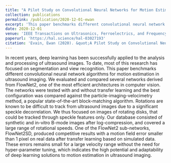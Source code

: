 ```yaml
---
title: "A Pilot Study on Convolutional Neural Networks for Motion Estimation From Ultrasound Images"
collection: publications
permalink: /publication/2020-12-01-ewan
excerpt: 'This paper benchmarks different convolutional neural network algorithms for motion estimation in ultrasound imaging. We evaluated and compared several networks derived from FlowNet2, one of the most efficient architectures in computer vision..'
date: 2020-12-01
venue: 'IEEE Transactions on Ultrasonics, Ferroelectrics, and Frequency Control'
paperurl: 'https://hal.science/hal-03027193'
citation: 'Evain, Ewan (2020). &quot;A Pilot Study on Convolutional Neural Networks for Motion Estimation From Ultrasound Images.&quot; <i>IEEE Transactions on Ultrasonics, Ferroelectrics, and Frequency Control</i>. 67(12).'
---
```

In recent years, deep learning has been successfully applied to the analysis and processing of ultrasound images. To date, most of this research has focused on segmentation and view recognition. This paper benchmarks different convolutional neural network algorithms for motion estimation in ultrasound imaging. We evaluated and compared several networks derived from FlowNet2, one of the most efficient architectures in computer vision. The networks were tested with and without transfer learning and the best configuration was compared against the particle-imaging-velocimetry method, a popular state-of-the-art block-matching algorithm. Rotations are known to be difficult to track from ultrasound images due to a significant speckle decorrelation. We thus focused on images of rotating disks, that could be tracked through speckle features only. Our database consisted of synthetic and in-vitro B-mode images after log-compression, and covered a large range of rotational speeds. One of the FlowNet2 sub-networks, FlowNet2SD, produced competitive results with a motion field error smaller than 1 pixel on real data after transfer learning based on simulated data. These errors remains small for a large velocity range without the need for hyper-parameter tuning, which indicates the high potential and adaptability of deep learning solutions to motion estimation in ultrasound imaging.
